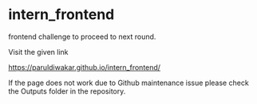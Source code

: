 # intern_frontend
frontend challenge to proceed to next round.

Visit the given link

https://paruldiwakar.github.io/intern_frontend/

If the page does not work due to Github maintenance issue please check the Outputs folder in the repository.
